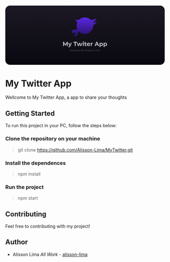 ![Alt text](public/readmePhotos/bg-my-twitter-app.png)

# My Twitter App

Wellcome to My Twitter App, a app to share your thoughts

## Getting Started

<p>To run this project in your PC, follow the steps below:</p>

### Clone the repository on your machine

> git clone https://github.com/Alisson-Lima/MyTwitter.git

### Install the dependences

> npm install

### Run the project

> npm start

## Contributing

<p>Feel free to contributing with my project!</p>

## Author

- Alisson Lima *All Work* - [alisson-lima](https://github.com/Alisson-Lima)